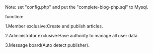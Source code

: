 Note: set "config.php" and put the "complete-blog-php.sql" to Mysql.

function:

1.Member exclusive:Create and publish articles.

2.Administrator exclusive:Have authority to manage all user data.

3.Message board(Auto detect publisher).
